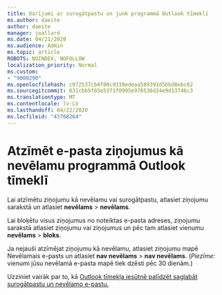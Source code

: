 ```yaml
---
title: Darījumi ar surogātpastu un junk programmā Outlook tīmeklī
ms.author: daeite
author: daeite
manager: joallard
ms.date: 04/21/2020
ms.audience: Admin
ms.topic: article
ROBOTS: NOINDEX, NOFOLLOW
localization_priority: Normal
ms.custom:
- "9000290"
ms.openlocfilehash: c972537cb4f00c9310edeaa589391d5bbd8ebc62
ms.sourcegitcommit: 631cbb5f03e5371f0995e976536d24e9d13746c3
ms.translationtype: MT
ms.contentlocale: lv-LV
ms.lasthandoff: 04/22/2020
ms.locfileid: "43768264"
---
```

# <a name="mark-email-messages-as-junk-in-outlook-on-the-web"></a>Atzīmēt e-pasta ziņojumus kā nevēlamu programmā Outlook tīmeklī

Lai atzīmētu ziņojumu kā nevēlamu vai surogātpastu, atlasiet ziņojumu sarakstā un atlasiet **nevēlams** > **nevēlams**.

Lai bloķētu visus ziņojumus no noteiktas e-pasta adreses, ziņojumu sarakstā atlasiet ziņojumu vai ziņojumus un pēc tam atlasiet vienumu **nevēlams** > **bloks**.

Ja nejauši atzīmējat ziņojumu kā nevēlamu, atlasiet ziņojumu mapē Nevēlamais e-pasts un atlasiet **nav nevēlams** > **nav nevēlams**. (*Piezīme:* vienumi jūsu nevēlamā e-pasta mapē tiek dzēsti pēc 30 dienām.)

Uzziniet vairāk par to, kā [Outlook tīmekļa iesūtnē palīdzēt saglabāt surogātpastu un nevēlamo e-pastu.](https://support.office.com/article/db786e79-54e2-40cc-904f-d89d57b7f41d)